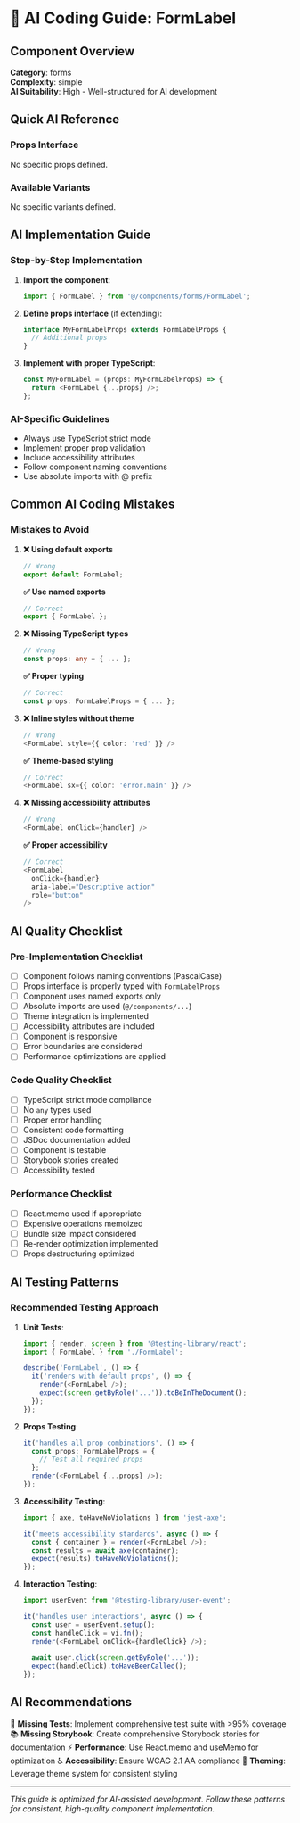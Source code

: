 # 🤖 AI Coding Guide: FormLabel

## Component Overview

**Category**: forms  
**Complexity**: simple  
**AI Suitability**: High - Well-structured for AI development

## Quick AI Reference

### Props Interface
No specific props defined.

### Available Variants
No specific variants defined.

## AI Implementation Guide

### Step-by-Step Implementation

1. **Import the component**:
   ```typescript
   import { FormLabel } from '@/components/forms/FormLabel';
   ```

2. **Define props interface** (if extending):
   ```typescript
   interface MyFormLabelProps extends FormLabelProps {
     // Additional props
   }
   ```

3. **Implement with proper TypeScript**:
   ```typescript
   const MyFormLabel = (props: MyFormLabelProps) => {
     return <FormLabel {...props} />;
   };
   ```

### AI-Specific Guidelines

- Always use TypeScript strict mode
- Implement proper prop validation
- Include accessibility attributes
- Follow component naming conventions
- Use absolute imports with @ prefix

## Common AI Coding Mistakes

### Mistakes to Avoid

1. **❌ Using default exports**
   ```typescript
   // Wrong
   export default FormLabel;
   ```
   
   **✅ Use named exports**
   ```typescript
   // Correct
   export { FormLabel };
   ```

2. **❌ Missing TypeScript types**
   ```typescript
   // Wrong
   const props: any = { ... };
   ```
   
   **✅ Proper typing**
   ```typescript
   // Correct
   const props: FormLabelProps = { ... };
   ```

3. **❌ Inline styles without theme**
   ```typescript
   // Wrong
   <FormLabel style={{ color: 'red' }} />
   ```
   
   **✅ Theme-based styling**
   ```typescript
   // Correct
   <FormLabel sx={{ color: 'error.main' }} />
   ```

4. **❌ Missing accessibility attributes**
   ```typescript
   // Wrong
   <FormLabel onClick={handler} />
   ```
   
   **✅ Proper accessibility**
   ```typescript
   // Correct
   <FormLabel 
     onClick={handler}
     aria-label="Descriptive action"
     role="button"
   />
   ```

## AI Quality Checklist

### Pre-Implementation Checklist

- [ ] Component follows naming conventions (PascalCase)
- [ ] Props interface is properly typed with `FormLabelProps`
- [ ] Component uses named exports only
- [ ] Absolute imports are used (`@/components/...`)
- [ ] Theme integration is implemented
- [ ] Accessibility attributes are included
- [ ] Component is responsive
- [ ] Error boundaries are considered
- [ ] Performance optimizations are applied

### Code Quality Checklist

- [ ] TypeScript strict mode compliance
- [ ] No `any` types used
- [ ] Proper error handling
- [ ] Consistent code formatting
- [ ] JSDoc documentation added
- [ ] Component is testable
- [ ] Storybook stories created
- [ ] Accessibility tested

### Performance Checklist

- [ ] React.memo used if appropriate
- [ ] Expensive operations memoized
- [ ] Bundle size impact considered
- [ ] Re-render optimization implemented
- [ ] Props destructuring optimized

## AI Testing Patterns

### Recommended Testing Approach

1. **Unit Tests**:
   ```typescript
   import { render, screen } from '@testing-library/react';
   import { FormLabel } from './FormLabel';
   
   describe('FormLabel', () => {
     it('renders with default props', () => {
       render(<FormLabel />);
       expect(screen.getByRole('...')).toBeInTheDocument();
     });
   });
   ```

2. **Props Testing**:
   ```typescript
   it('handles all prop combinations', () => {
     const props: FormLabelProps = {
       // Test all required props
     };
     render(<FormLabel {...props} />);
   });
   ```

3. **Accessibility Testing**:
   ```typescript
   import { axe, toHaveNoViolations } from 'jest-axe';
   
   it('meets accessibility standards', async () => {
     const { container } = render(<FormLabel />);
     const results = await axe(container);
     expect(results).toHaveNoViolations();
   });
   ```

4. **Interaction Testing**:
   ```typescript
   import userEvent from '@testing-library/user-event';
   
   it('handles user interactions', async () => {
     const user = userEvent.setup();
     const handleClick = vi.fn();
     render(<FormLabel onClick={handleClick} />);
     
     await user.click(screen.getByRole('...'));
     expect(handleClick).toHaveBeenCalled();
   });
   ```

## AI Recommendations

🧪 **Missing Tests**: Implement comprehensive test suite with >95% coverage
📚 **Missing Storybook**: Create comprehensive Storybook stories for documentation
⚡ **Performance**: Use React.memo and useMemo for optimization
♿ **Accessibility**: Ensure WCAG 2.1 AA compliance
🎨 **Theming**: Leverage theme system for consistent styling

---

*This guide is optimized for AI-assisted development. Follow these patterns for consistent, high-quality component implementation.*
